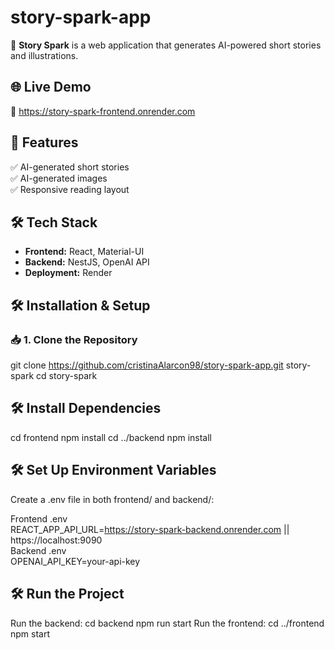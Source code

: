# story-spark-app

🚀 **Story Spark** is a web application that generates AI-powered short stories and illustrations.

## 🌐 Live Demo
🔗 https://story-spark-frontend.onrender.com 

## 📌 Features
✅ AI-generated short stories  
✅ AI-generated images  
✅ Responsive reading layout  

## 🛠 Tech Stack
- **Frontend:** React, Material-UI
- **Backend:** NestJS, OpenAI API
- **Deployment:** Render

## 🛠 Installation & Setup

### 📥 1. Clone the Repository

git clone https://github.com/cristinaAlarcon98/story-spark-app.git story-spark
cd story-spark


## 🛠 Install Dependencies
cd frontend
npm install
cd ../backend
npm install

## 🛠 Set Up Environment Variables
Create a .env file in both frontend/ and backend/:

Frontend .env <br/>
REACT_APP_API_URL=https://story-spark-backend.onrender.com || https://localhost:9090 <br/>
Backend .env <br/>
OPENAI_API_KEY=your-api-key

## 🛠 Run the Project
Run the backend:
cd backend
npm run start
Run the frontend:
cd ../frontend
npm start
